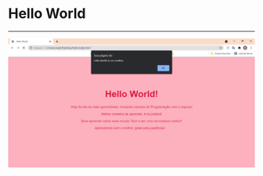 # Hello World
<hr/>

![img](https://github.com/Sealtiey/Meu-Hello-World/blob/main/hello_done.png?raw=true)
